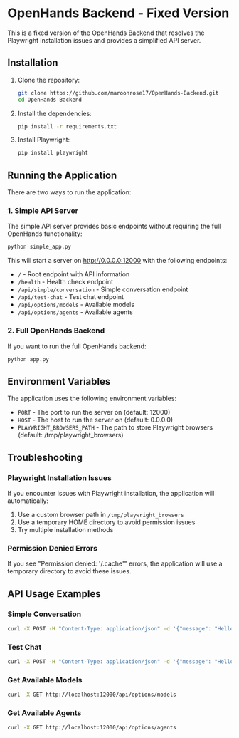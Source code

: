 # OpenHands Backend - Fixed Version

This is a fixed version of the OpenHands Backend that resolves the Playwright installation issues and provides a simplified API server.

## Installation

1. Clone the repository:
   ```bash
   git clone https://github.com/maroonrose17/OpenHands-Backend.git
   cd OpenHands-Backend
   ```

2. Install the dependencies:
   ```bash
   pip install -r requirements.txt
   ```

3. Install Playwright:
   ```bash
   pip install playwright
   ```

## Running the Application

There are two ways to run the application:

### 1. Simple API Server

The simple API server provides basic endpoints without requiring the full OpenHands functionality:

```bash
python simple_app.py
```

This will start a server on http://0.0.0.0:12000 with the following endpoints:
- `/` - Root endpoint with API information
- `/health` - Health check endpoint
- `/api/simple/conversation` - Simple conversation endpoint
- `/api/test-chat` - Test chat endpoint
- `/api/options/models` - Available models
- `/api/options/agents` - Available agents

### 2. Full OpenHands Backend

If you want to run the full OpenHands backend:

```bash
python app.py
```

## Environment Variables

The application uses the following environment variables:

- `PORT` - The port to run the server on (default: 12000)
- `HOST` - The host to run the server on (default: 0.0.0.0)
- `PLAYWRIGHT_BROWSERS_PATH` - The path to store Playwright browsers (default: /tmp/playwright_browsers)

## Troubleshooting

### Playwright Installation Issues

If you encounter issues with Playwright installation, the application will automatically:

1. Use a custom browser path in `/tmp/playwright_browsers`
2. Use a temporary HOME directory to avoid permission issues
3. Try multiple installation methods

### Permission Denied Errors

If you see "Permission denied: '/.cache'" errors, the application will use a temporary directory to avoid these issues.

## API Usage Examples

### Simple Conversation

```bash
curl -X POST -H "Content-Type: application/json" -d '{"message": "Hello, world!"}' http://localhost:12000/api/simple/conversation
```

### Test Chat

```bash
curl -X POST -H "Content-Type: application/json" -d '{"message": "Hello, world!"}' http://localhost:12000/api/test-chat
```

### Get Available Models

```bash
curl -X GET http://localhost:12000/api/options/models
```

### Get Available Agents

```bash
curl -X GET http://localhost:12000/api/options/agents
```